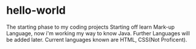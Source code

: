 # hello-world
The starting phase to my coding projects
Starting off learn Mark-up Language, now i'm working my way to know Java. Further Languages will be added later. 
Current languages known are HTML, CSS(Not Proficent).
